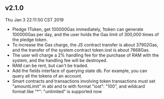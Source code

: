 ## v2.1.0

Thu Jan  3 22:11:50 CST 2019

- Pledge 1Token, get 100000Gas immediately, 1token can generate 100000Gas per day, and the user holds the Gas limit of 300,000 times of the pledge token.
- To increase the Gas charge, the JS contract transfer is about 37902Gas, and the transfer of the system contract token.iost is about 7668Gas.
- The user will charge a 2% handling fee for the purchase of RAM with the system, and the handling fee will be destroyed.
- RAM can be rent, but can't be traded.
- Add the fields interface of querying state db. For example, you can query all the tokens of an account.
- Smart contracts and transactions involving token transactions must set "amountLimit" in abi and tx with format "iost": "100", and wildcard format like "*": "unlimited" is supported now

